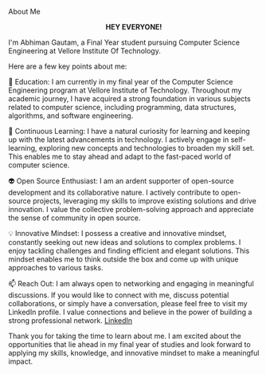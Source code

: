 About Me
<p align="center"><b>HEY EVERYONE!</b></p>
I'm Abhiman Gautam, a Final Year student pursuing Computer Science Engineering at Vellore Institute Of Technology.

Here are a few key points about me:

🔭 Education: I am currently in my final year of the Computer Science Engineering program at Vellore Institute of Technology. Throughout my academic journey, I have acquired a strong foundation in various subjects related to computer science, including programming, data structures, algorithms, and software engineering.

🌱 Continuous Learning: I have a natural curiosity for learning and keeping up with the latest advancements in technology. I actively engage in self-learning, exploring new concepts and technologies to broaden my skill set. This enables me to stay ahead and adapt to the fast-paced world of computer science.

👽 Open Source Enthusiast: I am an ardent supporter of open-source development and its collaborative nature. I actively contribute to open-source projects, leveraging my skills to improve existing solutions and drive innovation. I value the collective problem-solving approach and appreciate the sense of community in open source.

💡 Innovative Mindset: I possess a creative and innovative mindset, constantly seeking out new ideas and solutions to complex problems. I enjoy tackling challenges and finding efficient and elegant solutions. This mindset enables me to think outside the box and come up with unique approaches to various tasks.

📫 Reach Out: I am always open to networking and engaging in meaningful discussions. If you would like to connect with me, discuss potential collaborations, or simply have a conversation, please feel free to visit my LinkedIn profile. I value connections and believe in the power of building a strong professional network.
[LinkedIn](https://www.linkedin.com/in/abhiman-gautam-3b20671ba/)

Thank you for taking the time to learn about me. I am excited about the opportunities that lie ahead in my final year of studies and look forward to applying my skills, knowledge, and innovative mindset to make a meaningful impact.



